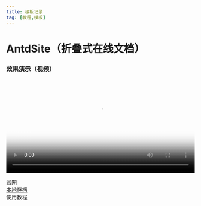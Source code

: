 ```yaml
---
title: 模板记录  
tag: [教程,模板]
---
```


# AntdSite（折叠式在线文档）  

### 效果演示（视频）  
<video src="https://filedn.com/l2FIU9MpFV7bQwQAyy7gLh4/video/%E6%95%99%E7%A8%8B/docusaurus%E7%BD%91%E7%AB%99%E7%94%9F%E6%88%90%E5%99%A8.mp4" poster="https://raw.githubusercontent.com/cshgjy/images/master/other/20191024124429.jpg" width="100%" controls>
带封面、手动播放视频..……
</video>

<a href="https://docusaurus.io/zh-CN/" target="_blank" title="">官网</a>  
<a href="https://raw.githubusercontent.com/cshgjy/images/master/other/191024142012.jpg" target="_blank" title="">本地存档</a>        
使用教程   






